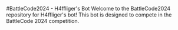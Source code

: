 #BattleCode2024 - H4ffliger's Bot
Welcome to the BattleCode2024 repository for H4ffliger's bot! This bot is designed to compete in the BattleCode 2024 competition.
